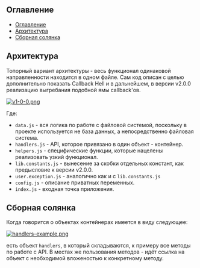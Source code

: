 ## Оглавление 

- [Оглавление](#оглавление)
- [Архитектура](#архитектура)
- [Сборная солянка](#сборная-солянка)

## Архитектура 

Топорный вариант архитектуры - весь функционал одинаковой направленности находится в одном файле. Сам код описан с целью дополнительно показать Callback Hell и в дальнейшем, в версии v2.0.0 реализацию выгребания подобной ямы callback'ов.

[![v1-0-0.png](https://i.postimg.cc/dtfkwqnG/v1-0-0.png)](https://postimg.cc/N51fxv30)

Где:
- `data.js` - вся логика по работе с файловой системой, поскольку в проекте используется не база данных, а непосредственно файловая система.
- `handlers.js` - API, которое привязано в один объект - контейнер.
- `helpers.js` - специфические функции, которые нацелены реализовать узкий функционал.
- `lib.constants.js` - вынесение за скобки отдельных констант, как предысловие к версии v2.0.0.
- `user.exception.js` - аналогично как и с `lib.constants.js`
- `config.js` - описание приватных переменных. 
- `index.js` - входная точка приложения.

## Сборная солянка

Когда говорится о объектах контейнерах имеется в виду следующее:

[![handlers-example.png](https://i.postimg.cc/pTvkCQFV/handlers-example.png)](https://postimg.cc/wtWhTm2n)

есть объект `handlers`, в который складываются, к примеру все методы по работе с API. В местах же пользования методов - идёт ссылка на объект с необходимой вложеностью к конкретному методу. 